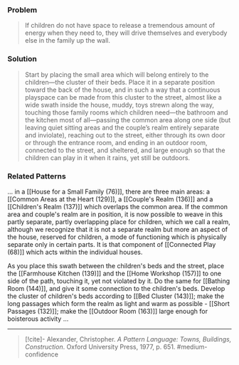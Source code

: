 ### Problem
>If children do not have space to release a tremendous amount of energy when they need to, they will drive themselves and everybody else in the family up the wall.

### Solution
>Start by placing the small area which will belong entirely to the children—the cluster of their beds. Place it in a separate position toward the back of the house, and in such a way that a continuous playspace can be made from this cluster to the street, almost like a wide swath inside the house, muddy, toys strewn along the way, touching those family rooms which children need—the bathroom and the kitchen most of all—passing the common area along one side (but leaving quiet sitting areas and the couple’s realm entirely separate and inviolate), reaching out to the street, either through its own door or through the entrance room, and ending in an outdoor room, connected to the street, and sheltered, and large enough so that the children can play in it when it rains, yet still be outdoors.

### Related Patterns
... in a [[House for a Small Family (76)]], there are three main areas: a [[Common Areas at the Heart (129)]], a [[Couple's Realm (136)]] and a [[Children's Realm (137)]] which overlaps the common area. If the common area and couple's realm are in position, it is now possible to weave in this partly separate, partly overlapping place for children, which we call a realm, although we recognize that it is not a separate realm but more an aspect of the house, reserved for children, a mode of functioning which is physically separate only in certain parts. It is that component of [[Connected Play (68)]] which acts within the individual houses.

As you place this swath between the children's beds and the street, place the [[Farmhouse Kitchen (139)]] and the [[Home Workshop (157)]] to one side of the path, touching it, yet not violated by it. Do the same for [[Bathing Room (144)]], and give it some connection to the children's beds. Develop the cluster of children's beds according to [[Bed Cluster (143)]]; make the long passages which form the realm as light and warm as possible - [[Short Passages (132)]]; make the [[Outdoor Room (163)]] large enough for boisterous activity ...

---
> [!cite]- Alexander, Christopher. _A Pattern Language: Towns, Buildings, Construction_. Oxford University Press, 1977, p. 651.
> #medium-confidence 